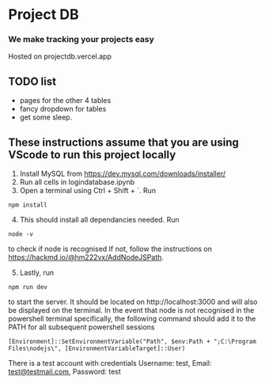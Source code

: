 # Project DB
### We make tracking your projects easy
Hosted on projectdb.vercel.app

## TODO list
- pages for the other 4 tables
- fancy dropdown for tables
- get some sleep.

## These instructions assume that you are using VScode to run this project locally
1. Install MySQL from https://dev.mysql.com/downloads/installer/
2. Run all cells in logindatabase.ipynb
3. Open a terminal using Ctrl + Shift + `. Run 
```
npm install
``` 
4. This should install all dependancies needed. Run 
```
node -v
```
to check if node is recognised If not, follow the instructions on https://hackmd.io/@hm222vx/AddNodeJSPath.

5. Lastly, run 
```
npm run dev
```
to start the server. It should be located on http://localhost:3000 and will also be displayed on the terminal. In the event that node is not recognised in the powershell terminal specifically, the following command should add it to the PATH for all subsequent powershell sessions
```
[Environment]::SetEnvironmentVariable("Path", $env:Path + ";C:\Program Files\nodejs\", [EnvironmentVariableTarget]::User)
```
There is a test account with credentials Username: test, Email: test@testmail.com, Password: test